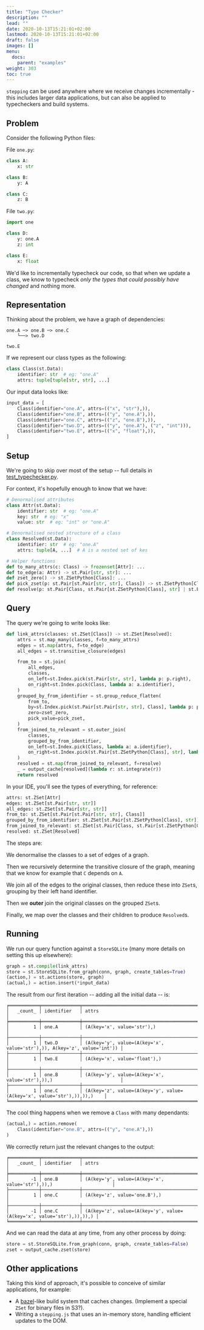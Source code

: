 ```yaml
---
title: "Type Checker"
description: ""
lead: ""
date: 2020-10-13T15:21:01+02:00
lastmod: 2020-10-13T15:21:01+02:00
draft: false
images: []
menu:
  docs:
    parent: "examples"
weight: 303
toc: true
---
```


`stepping` can be used anywhere where we receive changes incrementally - this includes larger data applications, but can also be applied to typecheckers and build systems.

## Problem

Consider the following Python files:

File `one.py`:

```python
class A:
    x: str

class B:
    y: A

class C:
    z: B
```

File `two.py`:

```python
import one

class D:
    y: one.A
    z: int

class E:
    x: float
```

We'd like to incrementally typecheck our code, so that when we update a class, we know to typecheck _only the types that could possibly have changed_ and nothing more.

## Representation

Thinking about the problem, we have a graph of dependencies:

```
one.A ─> one.B ─> one.C
    └──> two.D

two.E
```

If we represent our class types as the following:

```python [/docs/snippets/test_typechecker.py::class-class]
class Class(st.Data):
    identifier: str  # eg: "one.A"
    attrs: tuple[tuple[str, str], ...]
```

Our input data looks like:

```python [/docs/snippets/test_typechecker.py::input-data]
input_data = [
    Class(identifier="one.A", attrs=(("x", "str"),)),
    Class(identifier="one.B", attrs=(("y", "one.A"),)),
    Class(identifier="one.C", attrs=(("z", "one.B"),)),
    Class(identifier="two.D", attrs=(("y", "one.A"), ("z", "int"))),
    Class(identifier="two.E", attrs=(("x", "float"),)),
]
```

## Setup

We're going to skip over most of the setup -- full details in [test_typechecker.py](https://github.com/leontrolski/stepping/blob/main/docs/snippets/test_typechecker.py).

For context, it's hopefully enough to know that we have:

```python
# Denormalised attributes
class Attr(st.Data):
    identifier: str  # eg: "one.A"
    key: str  # eg: "x"
    value: str  # eg: "int" or "one.A"

# Denormalised nested structure of a class
class Resolved(st.Data):
    identifier: str  # eg: "one.A"
    attrs: tuple[A, ...]  # A is a nested set of kes

# Helper functions
def to_many_attrs(c: Class) -> frozenset[Attr]: ...
def to_edge(a: Attr) -> st.Pair[str, str]: ...
def zset_zero() -> st.ZSetPython[Class]: ...
def pick_zset(p: st.Pair[st.Pair[str, str], Class]) -> st.ZSetPython[Class]: ...
def resolve(p: st.Pair[Class, st.Pair[st.ZSetPython[Class], str] | st.Empty]) -> Resolved: ...
```

## Query

The query we're going to write looks like:

```python [/docs/snippets/test_typechecker.py::query]
def link_attrs(classes: st.ZSet[Class]) -> st.ZSet[Resolved]:
    attrs = st.map_many(classes, f=to_many_attrs)
    edges = st.map(attrs, f=to_edge)
    all_edges = st.transitive_closure(edges)

    from_to = st.join(
        all_edges,
        classes,
        on_left=st.Index.pick(st.Pair[str, str], lambda p: p.right),
        on_right=st.Index.pick(Class, lambda a: a.identifier),
    )
    grouped_by_from_identifier = st.group_reduce_flatten(
        from_to,
        by=st.Index.pick(st.Pair[st.Pair[str, str], Class], lambda p: p.left.left),
        zero=zset_zero,
        pick_value=pick_zset,
    )
    from_joined_to_relevant = st.outer_join(
        classes,
        grouped_by_from_identifier,
        on_left=st.Index.pick(Class, lambda a: a.identifier),
        on_right=st.Index.pick(st.Pair[st.ZSetPython[Class], str], lambda p: p.right),
    )
    resolved = st.map(from_joined_to_relevant, f=resolve)
    _ = output_cache[resolved](lambda r: st.integrate(r))
    return resolved
```

In your IDE, you'll see the types of everything, for reference:

```python
attrs: st.ZSet[Attr]
edges: st.ZSet[st.Pair[str, str]]
all_edges: st.ZSet[st.Pair[str, str]]
from_to: st.ZSet[st.Pair[st.Pair[str, str], Class]]
grouped_by_from_identifier: st.ZSet[st.Pair[st.ZSetPython[Class], str]]
from_joined_to_relevant: st.ZSet[st.Pair[Class, st.Pair[st.ZSetPython[Class], str] | st.Empty]]
resolved: st.ZSet[Resolved]
```

The steps are:

We denormalise the classes to a set of edges of a graph.

Then we recursively determine the transitive closure of the graph, meaning that we know for example that `C` depends on `A`.

We join all of the edges to the original classes, then reduce these into `ZSet`s, grouping by their left hand identifier.

Then we **outer** join the original classes on the grouped `ZSet`s.

Finally, we map over the classes and their children to produce `Resolved`s.

## Running

We run our query function against a `StoreSQLite` (many more details on setting this up elsewhere):

```python
graph = st.compile(link_attrs)
store = st.StoreSQLite.from_graph(conn, graph, create_tables=True)
(action,) = st.actions(store, graph)
(actual,) = action.insert(*input_data)
```

The result from our first iteration -- adding all the initial data -- is:

```
╒═══════════╤══════════════╤═════════════════════════════════════════════════════════════════════════╕
│   _count_ │ identifier   │ attrs                                                                   │
╞═══════════╪══════════════╪═════════════════════════════════════════════════════════════════════════╡
│         1 │ one.A        │ (A(key='x', value='str'),)                                              │
├───────────┼──────────────┼─────────────────────────────────────────────────────────────────────────┤
│         1 │ two.D        │ (A(key='y', value=(A(key='x', value='str'),)), A(key='z', value='int')) │
├───────────┼──────────────┼─────────────────────────────────────────────────────────────────────────┤
│         1 │ two.E        │ (A(key='x', value='float'),)                                            │
├───────────┼──────────────┼─────────────────────────────────────────────────────────────────────────┤
│         1 │ one.B        │ (A(key='y', value=(A(key='x', value='str'),)),)                         │
├───────────┼──────────────┼─────────────────────────────────────────────────────────────────────────┤
│         1 │ one.C        │ (A(key='z', value=(A(key='y', value=(A(key='x', value='str'),)),)),)    │
╘═══════════╧══════════════╧═════════════════════════════════════════════════════════════════════════╛
```

The cool thing happens when we remove a `Class` with many dependants:

```python
(actual,) = action.remove(
    Class(identifier="one.B", attrs=(("y", "one.A"),))
)
```

We correctly return just the relevant changes to the output:

```
╒═══════════╤══════════════╤══════════════════════════════════════════════════════════════════════╕
│   _count_ │ identifier   │ attrs                                                                │
╞═══════════╪══════════════╪══════════════════════════════════════════════════════════════════════╡
│        -1 │ one.B        │ (A(key='y', value=(A(key='x', value='str'),)),)                      │
├───────────┼──────────────┼──────────────────────────────────────────────────────────────────────┤
│         1 │ one.C        │ (A(key='z', value='one.B'),)                                         │
├───────────┼──────────────┼──────────────────────────────────────────────────────────────────────┤
│        -1 │ one.C        │ (A(key='z', value=(A(key='y', value=(A(key='x', value='str'),)),)),) │
╘═══════════╧══════════════╧══════════════════════════════════════════════════════════════════════╛
```

And we can read the data at any time, from any other process by doing:

```python
store = st.StoreSQLite.from_graph(conn, graph, create_tables=False)
zset = output_cache.zset(store)
```

## Other applications

Taking this kind of approach, it's possible to conceive of similar applications, for example:

- A [bazel](https://bazel.build/)-like build system that caches changes. (Implement a special `ZSet` for binary files in S3?).
- Writing a `stepping.js` that uses an in-memory store, handling efficient updates to the DOM.
